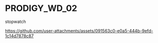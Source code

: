 # PRODIGY_WD_02
stopwatch


https://github.com/user-attachments/assets/091563c0-e0a5-444b-9efd-1c14d7878c87

